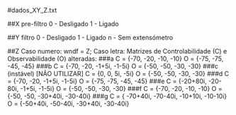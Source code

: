 #dados_XY_Z.txt

##X pre-filtro
	0 - Desligado
	1 - Ligado

##Y filtro
	0 - Desligado
	1 - Ligado
	n - Sem extensómetro
	
##Z 
	Caso numero:
		wndf = Z;
	Caso letra:
		Matrizes de Controlabilidade (C) e Observabilidade (O) alteradas:
###a
	C = {-70, -20, -10, -10}
	O = {-75, -75, -45, -45}
###b
	C = {-70, -20, -1+5i, -1-5i}
	O = {-50, -50, -30, -30}
###c (instável) [NÃO UTILIZAR]
	C = {0, 0, 5i, -5i}
	O = {-50, -50, -30, -30}
###d
	C = {-70, -20, -1+5i, -1-5i}
	O = {-75, -75, -45, -45}
###e
	C = {-20+80i, -20-80i, -1+5i, -1-5i}
	O = {-50, -50, -30, -30}
###f
	C = {-70, -20, -10, -10}
	O = {-50, -50, -30+40i, -30-40i}
###g
	C = { -70+40i, -70-40i, -10+10i, -10-10i}
	O = {-50+40i, -50-40i, -30+40i, -30-40i}


